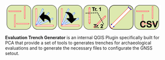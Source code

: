 
<img src="images/Evaluation_trench_generator_toolbar.png"/>



<strong>Evaluation Trench Generator</strong> is an internal QGIS Plugin specifically built for PCA that provide a set of tools to generates trenches for archaeological evaluations and to generate the necessary files to configurate the GNSS setout.

